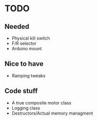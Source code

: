 # TODO

## Needed
- Physical kill switch
- F/R selector
- Arduino mount


## Nice to have
- Ramping tweaks


## Code stuff
- A true composite motor class
- Logging class
- Destructors/Actual memory managment
